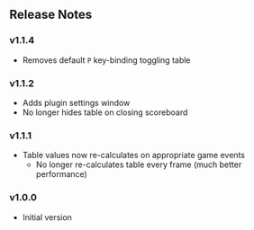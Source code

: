 ## Release Notes

### v1.1.4
- Removes default `P` key-binding toggling table

### v1.1.2
- Adds plugin settings window
- No longer hides table on closing scoreboard

### v1.1.1
- Table values now re-calculates on appropriate game events
    - No longer re-calculates table every frame (much better performance)

### v1.0.0
- Initial version